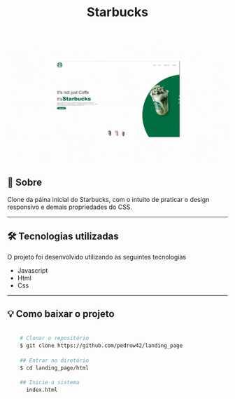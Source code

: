<h1 align="center">
    Starbucks
</h1>

<h1>
    <img src="images/starbucks.gif">
</h1>

## 👀 Sobre

Clone da páina inicial do Starbucks, com o intuito de praticar o design responsivo e demais propriedades do CSS.

---

## 🛠 Tecnologias utilizadas

O projeto foi desenvolvido utilizando as seguintes tecnologias

- Javascript
- Html
- Css

---

## 💡 Como baixar o projeto

```bash

    # Clonar o repositório
    $ git clone https://github.com/pedrow42/landing_page

    ## Entrar no diretório
    $ cd landing_page/html

    ## Inicie o sistema
      index.html
```

